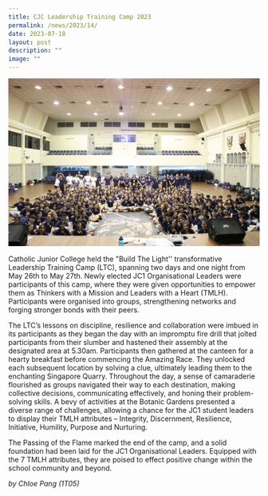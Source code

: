 ```yaml
---
title: CJC Leadership Training Camp 2023
permalink: /news/2023/14/
date: 2023-07-18
layout: post
description: ""
image: ""
---
```

![](/images/ltc%20large%20group%20shot.jpeg)

Catholic Junior College held the "Build The Light'' transformative Leadership Training Camp (LTC), spanning two days and one night from May 26th to May 27th. Newly elected JC1 Organisational Leaders were participants of this camp, where they were given opportunities to empower them as Thinkers with a Mission and Leaders with a Heart (TMLH). Participants were organised into groups, strengthening networks and forging stronger bonds with their peers.

The LTC’s lessons on discipline, resilience and collaboration were imbued in its participants as they began the day with an impromptu fire drill that jolted participants from their slumber and hastened their assembly at the designated area at 5.30am. Participants then gathered at the canteen for a hearty breakfast before commencing the Amazing Race. They unlocked each subsequent location by solving a clue, ultimately leading them to the enchanting Singapore Quarry. Throughout the day, a sense of camaraderie flourished as groups navigated their way to each destination, making collective decisions, communicating effectively, and honing their problem-solving skills. A bevy of activities at the Botanic Gardens presented a diverse range of challenges, allowing a chance for the JC1 student leaders to display their TMLH attributes – Integrity, Discernment, Resilience, Initiative, Humility, Purpose and Nurturing.

The Passing of the Flame marked the end of the camp, and a solid foundation had been laid for the JC1 Organisational Leaders. Equipped with the 7 TMLH attributes, they are poised to effect positive change within the school community and beyond.

*by Chloe Pang (1T05)*